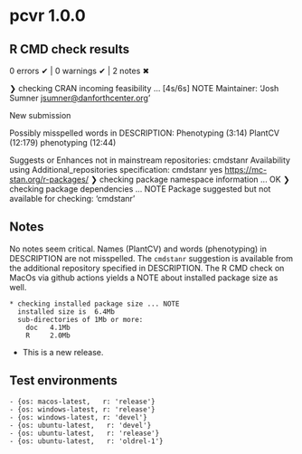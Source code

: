 # pcvr 1.0.0

## R CMD check results

0 errors ✔ | 0 warnings ✔ | 2 notes ✖

❯ checking CRAN incoming feasibility ... [4s/6s] NOTE
Maintainer: ‘Josh Sumner <jsumner@danforthcenter.org>’

New submission

Possibly misspelled words in DESCRIPTION:
  Phenotyping (3:14)
  PlantCV (12:179)
  phenotyping (12:44)

Suggests or Enhances not in mainstream repositories:
  cmdstanr
Availability using Additional_repositories specification:
  cmdstanr   yes   https://mc-stan.org/r-packages/
❯ checking package namespace information ... OK
❯ checking package dependencies ... NOTE
Package suggested but not available for checking: ‘cmdstanr’

## Notes

No notes seem critical.
Names (PlantCV) and words (phenotyping) in DESCRIPTION are not misspelled.
The `cmdstanr` suggestion is available from the additional repository specified in DESCRIPTION.
The R CMD check on MacOs via github actions yields a NOTE about installed package size as well.

```
* checking installed package size ... NOTE
  installed size is  6.4Mb
  sub-directories of 1Mb or more:
    doc   4.1Mb
    R     2.0Mb
```

* This is a new release.

## Test environments

```
- {os: macos-latest,   r: 'release'}
- {os: windows-latest, r: 'release'}
- {os: windows-latest, r: 'devel'}
- {os: ubuntu-latest,   r: 'devel'}
- {os: ubuntu-latest,   r: 'release'}
- {os: ubuntu-latest,   r: 'oldrel-1'}
```
